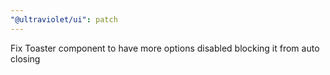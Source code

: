```yaml
---
"@ultraviolet/ui": patch
---
```


Fix Toaster component to have more options disabled blocking it from auto closing
